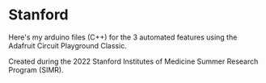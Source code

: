 # Stanford
Here's my arduino files (C++) for the 3 automated features using the Adafruit Circuit Playground Classic.

Created during the 2022 Stanford Institutes of Medicine Summer Research Program (SIMR).

